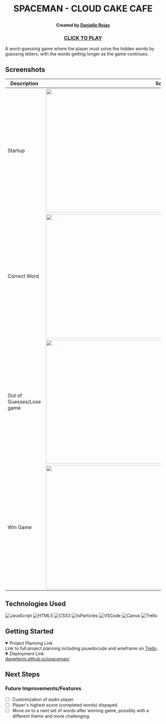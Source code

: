 # <p align="center">SPACEMAN - CLOUD CAKE CAFE</p>

#### <p align="center">Created by [Danielle Rojas](https://www.linkedin.com/in/daniellerojas1/)</p>

### <p align="center">[CLICK TO PLAY](https://danielleroj.github.io/spaceman/)</p>

A word-guessing game where the player must solve the hidden words by guessing letters, with the words getting longer as the game continues. 

## Screenshots

| Description | Screenshot |
| --- | --- |
| Startup | <div id="header" align="center"><img src="https://i.imgur.com/kZfEIFx.jpg" width="800" height="400"></div> |
| Correct Word | <div id="header" align="center"><img src="https://i.imgur.com/cr9NlVU.jpeg" width="800" height="400"></div> |
| Out of Guesses/Lose game | <div id="header" align="center"><img src="https://i.imgur.com/o7Nbk7K.jpeg" width="800" height="400"></div> |
| Win Game | <div id="header" align="center"><img src="https://i.imgur.com/9mE5071.jpeg" width="800" height="400"></div> |

## Technologies Used

![JavaScript](https://img.shields.io/badge/-JavaScript-05122A?style=flat&logo=javascript)
![HTML5](https://img.shields.io/badge/-HTML5-05122A?style=flat&logo=html5) ![CSS3](https://img.shields.io/badge/-CSS-05122A?style=flat&logo=css3) ![tsParticles](https://img.shields.io/badge/-tsParticles-black) ![VSCode](https://img.shields.io/badge/-VS_Code-05122A?style=flat&logo=visualstudio) ![Canva](https://img.shields.io/badge/-Canva-05122A?style=flat&logo=canva) 
 ![Trello](https://img.shields.io/badge/-Trello-05122A?style=flat&logo=trello)

## Getting Started


<details open>
    <summary> Project Planning Link</summary>
    Link to full project planning including psuedocode and wireframe on <a href="https://trello.com/b/ac55UcYF/cloud-cake-cafe-spaceman">Trello</a>.
</details>
<details open>
    <summary>Deployment Link</summary>
    <a href="https://danielleroj.github.io/spaceman/">danielleroj.github.io/spaceman/</a>
</details>

## Next Steps
### Future Improvements/Features
- [ ] Customization of audio player.
- [ ] Player's highest score (completed words) dispayed.
- [ ] Move on to a next set of words after winning game, possibly with a different theme and more challenging. 
